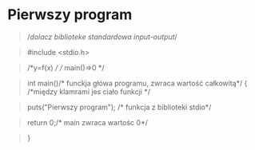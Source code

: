 Pierwszy program
================


>/*dolacz biblioteke standardowa input-output*/

>#include <stdio.h>


>/*y=f(x) */
>/*	main()=>0  */

>int main()/* funckja główa programu, zwraca wartość całkowitą*/
>{ /*między klamrami jes ciało funkcji */

>	puts("Pierwszy program"); /* funkcja z biblioteki stdio*/

>	return 0;/* main zwraca wartośc 0*/


>}
